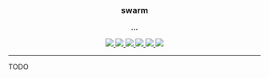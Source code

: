 <p align="center">
  <h3 align="center">swarm</h3>
  <p align="center"><strong>...</strong></p>

  <p align="center">
    <!-- Documentation -->
    <a href="http://godoc.org/github.com/fogfish/swarm">
      <img src="https://godoc.org/github.com/fogfish/swarm?status.svg" />
    </a>
    <!-- Build Status  -->
    <a href="https://github.com/fogfish/swarm/actions/">
      <img src="https://github.com/fogfish/swarm/workflows/build/badge.svg" />
    </a>
    <!-- GitHub -->
    <a href="http://github.com/fogfish/swarm">
      <img src="https://img.shields.io/github/last-commit/fogfish/swarm.svg" />
    </a>
    <!-- Coverage -->
    <a href="https://coveralls.io/github/fogfish/swarm?branch=main">
      <img src="https://coveralls.io/repos/github/fogfish/swarm/badge.svg?branch=main" />
    </a>
    <!-- Go Card -->
    <a href="https://goreportcard.com/report/github.com/fogfish/swarm">
      <img src="https://goreportcard.com/badge/github.com/fogfish/swarm" />
    </a>
    <!-- Maintainability -->
    <a href="https://codeclimate.com/github/fogfish/swarm/maintainability">
      <img src="https://api.codeclimate.com/v1/badges/6d525662ecccc2b9ff04/maintainability" />
    </a>
  </p>
</p>

---

TODO
